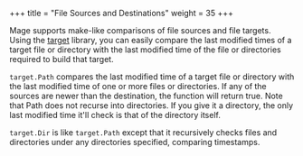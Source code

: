 +++
title = "File Sources and Destinations"
weight = 35
+++

Mage supports make-like comparisons of file sources and file targets.  Using the
[target](https://pkg.go.dev/github.com/magefile/mage/target) library, you can
easily compare the last modified times of a target file or directory with the
last modified time of the file or directories required to build that target.

`target.Path` compares the last modified time of a target file or directory with
the last modified time of one or more files or directories.  If any of the
sources are newer than the destination, the function will return true.  Note
that Path does not recurse into directories. If you give it a directory, the
only last modified time it'll check is that of the directory itself.

`target.Dir` is like `target.Path` except that it recursively checks files and
directories under any directories specified, comparing timestamps.